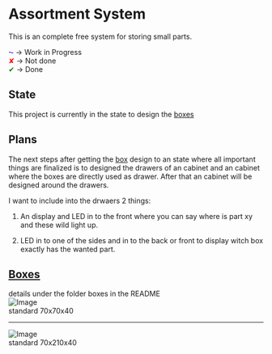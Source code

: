 [1]: ./boxes/img/70x70x40.png
[2]: ./boxes/img/70x210x40.png

# __Assortment System__
This is an complete free system for storing small parts.  

<span style="color:blue">⁓</span>   ->  Work in Progress  
<span style="color:red">✘</span> ->  Not done  
<span style="color:green">✔</span> -> Done

## __State__

This project is currently in the state to design the [boxes](./boxes/README.md)

## __Plans__
The next steps after getting the [box](./boxes/README.md) design to an state where all important things are finalized is to designed the drawers of an cabinet and an cabinet where the boxes are directly used as drawer. After that an cabinet will be designed around the drawers.  

I want to include into the drwaers 2 things:

1) An display and LED in to the front where you can say where is part xy and these wild light up.

2) LED in to one of the sides and in to the back or front to display witch box exactly has the wanted part.

## [__Boxes__](./boxes/README.md)  
details under the folder boxes in the README  
![Image][1]  
standard 70x70x40  

---

![Image][2]  
standard 70x210x40  
